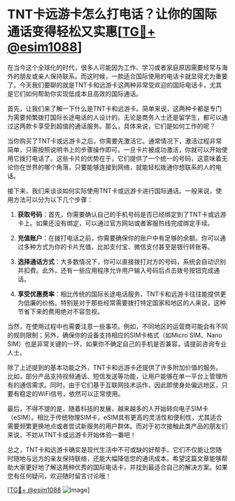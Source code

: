 # TNT卡远游卡怎么打电话？让你的国际通话变得轻松又实惠[[TG💪+ @esim1088](https://t.me/s/esim1088)]

在当今这个全球化的时代，很多人可能因为工作、学习或者家庭原因需要经常与海外的朋友或亲人保持联系。而这时候，一款适合国际使用的电话卡就显得尤为重要了。今天我们要聊的就是TNT卡和远游卡这两种非常受欢迎的国际电话卡，尤其是它们如何帮助你实现低成本且高效的国际通话。

首先，让我们来了解一下什么是TNT卡和远游卡。简单来说，这两种卡都是专门为需要频繁拨打国际长途电话的人设计的。无论是商务人士还是留学生，都可以通过这两款卡享受到超值的通话服务。那么，具体来说，它们是如何工作的呢？

当你购买了TNT卡或远游卡之后，你需要先激活它。通常情况下，激活过程非常简单，只需按照说明书上的步骤操作即可。一旦卡片被成功激活，你就可以开始使用它拨打电话了。这些卡片的优势在于，它们提供了一个统一的号码，这意味着无论你在世界的哪个角落，只要能够连接到网络，就能轻松拨通你想联系的人的电话。

接下来，我们来谈谈如何实际使用TNT卡或远游卡进行国际通话。一般来说，使用方法可以分为以下几个步骤：

1. **获取号码**：首先，你需要确认自己的手机号码是否已经绑定到了TNT卡或远游卡上。如果还没有绑定，可以通过官方网站或者客服热线完成绑定手续。

2. **充值账户**：在拨打电话之前，你需要确保你的账户中有足够的余额。你可以通过多种方式为你的卡片充值，比如支付宝、微信支付甚至是银行转账等。

3. **选择通话方式**：大多数情况下，你可以直接拨打对方的号码，系统会自动识别并扣费。此外，还有一些应用程序允许用户输入号码后点击拨号按钮完成通话。

4. **享受优惠费率**：相比传统的国际长途电话服务，TNT卡和远游卡往往能提供更为低廉的价格。特别是对于那些经常需要拨打特定国家和地区的人来说，这种节省下来的费用绝对不容忽视。

当然，在使用过程中也需要注意一些事项。例如，不同地区的运营商可能会有不同的规则限制；另外，确保你的设备支持相应的SIM卡格式（如Micro SIM、Nano SIM）也是非常关键的一环。如果你不确定自己的手机是否兼容，请提前咨询专业人士。

除了上述提到的基本功能之外，TNT卡和远游卡还提供了许多附加价值的服务。比如，部分产品支持视频通话、短信发送等功能，让用户能够在单一平台上管理所有的通信需求。同时，由于它们基于互联网技术运作，因此即使身处偏远地区，只要有稳定的WiFi信号，依然可以正常使用。

最后，不得不提的是，随着科技的发展，越来越多的人开始转向电子SIM卡（eSIM）。相比于传统物理SIM卡，eSIM具有更高的灵活性和便利性，尤其适合需要频繁更换地点或者尝试新服务的用户群体。而对于初次接触此类产品的朋友们来说，不妨从TNT卡或远游卡开始体验一番吧！

总之，TNT卡和远游卡确实是现代生活中不可或缺的好帮手。它们不仅能让您随时随地与远方的亲友保持联络，还能大幅降低您的通讯成本。希望这篇文章能够帮助大家更好地了解这两种优秀的国际电话卡，并找到最适合自己的解决方案。如果您有任何疑问，欢迎随时留言讨论哦！

[[TG💪+ @esim1088](https://t.me/s/esim1088) ![Image](https://i.postimg.cc/4NQfJmqS/Snipaste-2025-05-13-00-14-12.png)]
